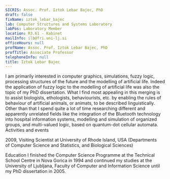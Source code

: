 ```yaml
---
SICRIS: Assoc. Prof. Iztok Lebar Bajec, PhD
draft: false
fixName: iztok_lebar_bajec
lab: Computer Structures and Systems Laboratory
labPos: Laboratory Member
location: R3.61 - Kabinet
mailInfo: ilb@fri.uni-lj.si
officeHours: null
profName: Assoc. Prof. Iztok Lebar Bajec, PhD
profTitle: Associate Professor
telephoneInfo: null
title: Iztok Lebar Bajec
---
```



I am primarily interested in computer graphics, simulations, fuzzy logic, processing structures of the future and the modelling of artificial life. Indeed the application of fuzzy logic to the modelling of artificial life was also the topic of my PhD dissertation. What I find most appealing in this merging is to assist biologists, ethologists, behaviourists, etc. by enabling the rules of behaviour of artificial animals, or animats, to be described linguistically. Other than that I spend quite a lot of time researching different and apparently unrelated fields like the integration of the Bluetooth technology into hospital information systems, modelling and simulation of organized groups, and multi-valued logic, based on quantum-dot cellular automata.
Activities and events

2009, Visiting Scientist at University of Rhode Island, USA (Departments of Computer Science and Statistics, and Biological Sciences)

Education
I finished the Computer Science Programme at the Technical School Centre in Nova Gorica in 1994 and continued my studies at the University of Ljubljana, Faculty of Computer and Information Science until my PhD dissertation in 2005.